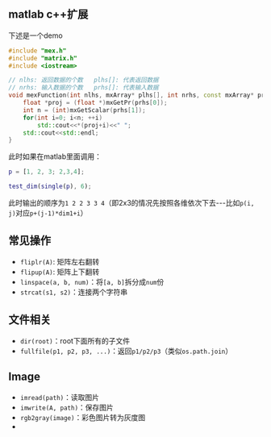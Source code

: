 ## matlab c++扩展

下述是一个demo

```cpp
#include "mex.h"
#include "matrix.h"
#include <iostream>

// nlhs: 返回数据的个数   plhs[]: 代表返回数据
// nrhs: 输入数据的个数   prhs[]: 代表输入数据
void mexFunction(int nlhs, mxArray* plhs[], int nrhs, const mxArray* prhs[]){
    float *proj = (float *)mxGetPr(prhs[0]); 
    int n = (int)mxGetScalar(prhs[1]);
    for(int i=0; i<n; ++i)
        std::cout<<*(proj+i)<<" ";
    std::cout<<std::endl;
}
```

此时如果在matlab里面调用：

```matlab
p = [1, 2, 3; 2,3,4];

test_dim(single(p), 6);
```

此时输出的顺序为`1 2 2 3 3 4`（即2x3的情况先按照各维依次下去---比如`p(i, j)`对应`p+(j-1)*dim1+i`）

## 常见操作

- `fliplr(A)`: 矩阵左右翻转
- `flipup(A)`: 矩阵上下翻转
- `linspace(a, b, num)`：将`[a, b]`拆分成`num`份
- `strcat(s1, s2)`：连接两个字符串


## 文件相关

- `dir(root)`：root下面所有的子文件
- `fullfile(p1, p2, p3, ...)`：返回`p1/p2/p3`（类似`os.path.join`）



## Image

- `imread(path)`：读取图片
- `imwrite(A, path)`：保存图片
- `rgb2gray(image)`：彩色图片转为灰度图
- ​

